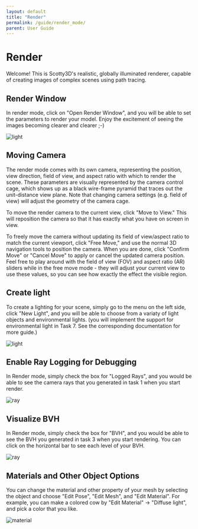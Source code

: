 ```yaml
---
layout: default
title: "Render"
permalink: /guide/render_mode/
parent: User Guide
---
```


# Render

Welcome! This is Scotty3D's realistic, globally illuminated renderer, capable of creating images of complex scenes using path tracing.

## Render Window

In render mode, click on "Open Render Window", and you will be able to set the parameters to render your model. Enjoy the excitement of seeing the images becoming clearer and clearer ;-)

![light](window.png)

## Moving Camera

The render mode comes with its own camera, representing the position, view direction, field of view, and aspect ratio with which to render the scene. These parameters are visually represented by the camera control cage, which shows up as a black wire-frame pyramid that traces out the unit-distance view plane. Note that changing camera settings (e.g. field of view) will adjust the geometry of the camera cage.

To move the render camera to the current view, click "Move to View." This will reposition the camera so that it has exactly what you have on screen in view.

To freely move the camera without updating its field of view/aspect ratio to match the current viewport, click "Free Move," and use the normal 3D navigation tools to position the camera. When you are done, click "Confirm Move" or "Cancel Move" to apply or cancel the updated camera position. Feel free to play around with the field of view (FOV) and aspect ratio (AR) sliders while in the free move mode - they will adjust your current view to use these values, so you can see how exactly the effect the visible region.

## Create light

To create a lighting for your scene, simply go to the menu on the left side, click "New Light", and you will be able to choose from a variaty of light objects and environmental lights. (you will implement the support for environmental light in Task 7. See the corresponding documentation for more guide.)

![light](light.png)


## Enable Ray Logging for Debugging

In Render mode, simply check the box for "Logged Rays", and you would be able to see the camera rays that you generated in task 1 when you start render.

![ray](log_ray.png)

## Visualize BVH

In Render mode, simply check the box for "BVH", and you would be able to see the BVH you generated in task 3 when you start rendering. You can click on the horizontal bar to see each level of your BVH.

![ray](bvh.png)

## Materials and Other Object Options

You can change the material and other property of your mesh by selecting the object and choose "Edit Pose", "Edit Mesh", and "Edit Material". For example, you can make a colored cow by "Edit Material" -> "Diffuse light", and pick a color that you like.

![material](material.png)
